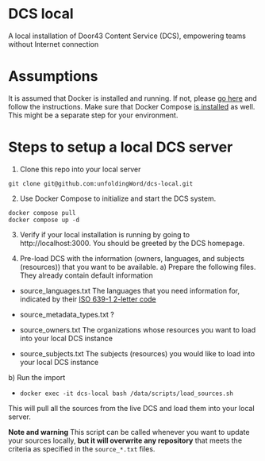 # DCS local
A local installation of Door43 Content Service (DCS), empowering teams without Internet connection

# Assumptions
It is assumed that Docker is installed and running. If not, please [go here](https://www.docker.com/get-started/) and follow the instructions.
Make sure that Docker Compose [is installed](https://docs.docker.com/compose/install/) as well. This might be a separate step for your environment. 

# Steps to setup a local DCS server
1) Clone this repo into your local server
```
git clone git@github.com:unfoldingWord/dcs-local.git
```

2) Use Docker Compose to initialize and start the DCS system.
```
docker compose pull
docker compose up -d
```

3) Verify if your local installation is running by going to http://localhost:3000. You should be greeted by the DCS homepage.

4) Pre-load DCS with the information (owners, languages, and subjects (resources)) that you want to be available.
a) Prepare the following files. They already contain default information
* source_languages.txt
The languages that you need information for, indicated by their [ISO 639-1 2-letter code](https://en.wikipedia.org/wiki/ISO_639-1)

* source_metadata_types.txt
?

* source_owners.txt
The organizations whose resources you want to load into your local DCS instance

* source_subjects.txt
The subjects (resources) you would like to load into your local DCS instance

b) Run the import
* `docker exec -it dcs-local bash /data/scripts/load_sources.sh` 

This will pull all the sources from the live DCS and load them into your local server.

**Note and warning**
This script  can be called whenever you want to update your sources locally, **but it will overwrite any repository** that meets the criteria as specified in the `source_*.txt` files.

